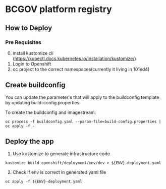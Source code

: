 # BCGOV platform registry

## How to Deploy

### Pre Requisites

0. install kustomize cli (https://kubectl.docs.kubernetes.io/installation/kustomize/)
1. Login to Openshift
2. oc project to the correct namespaces(currently it living in 101ed4)

## Create buildconfig

You can update the parameter's that will apply to the buildconfig template by updating build-config.properties.

To create the buildconfig and imagestream:

```
oc process -f buildconfig.yaml --param-file=build-config.properties | oc apply -f -
```

## Deploy the app

1. Use kustomize to generate infrastructure code

```
kustomize build openshift/deployment/env/dev > ${ENV}-deployment.yaml
```

2. Check if env is correct in generated yaml file

```
oc apply -f ${ENV}-deployment.yaml
```
